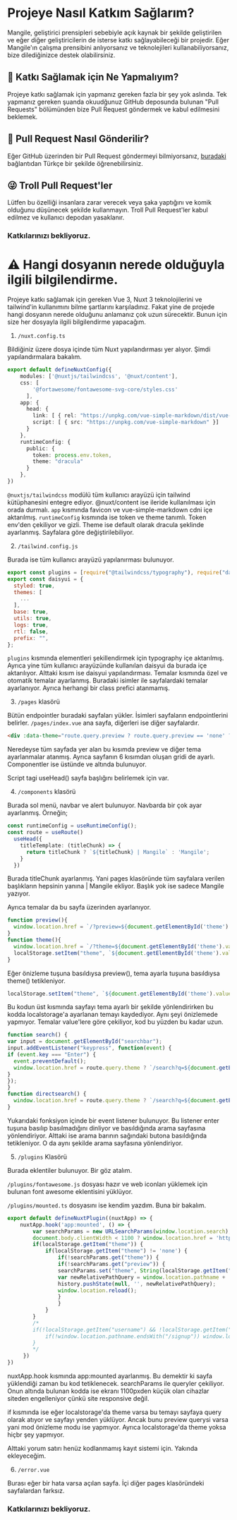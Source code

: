 # Projeye Nasıl Katkım Sağlarım?
Mangile, geliştirici prensipleri sebebiyle açık kaynak bir şekilde geliştirilen ve eğer diğer geliştiricilerin de isterse katkı sağlayabileceği bir projedir. Eğer Mangile'ın çalışma prensibini anlıyorsanız ve teknolejileri kullanabiliyorsanız, bize dilediğinizce destek olabilirsiniz.

## 🤔 Katkı Sağlamak için Ne Yapmalıyım?
Projeye katkı sağlamak için yapmanız gereken fazla bir şey yok aslında. Tek yapmanız gereken şuanda okuudğunuz GitHub deposunda bulunan "Pull Requests" bölümünden bize Pull Request göndermek ve kabul edilmesini beklemek.

## 📩 Pull Request Nasıl Gönderilir?
Eğer GitHub üzerinden bir Pull Request göndermeyi bilmiyorsanız, [buradaki](https://medium.com/@noteCe/github-ile-fork-ve-pull-request-be6077342834) bağlantıdan Türkçe bir şekilde öğrenebilirsiniz.

## 😜 Troll Pull Request'ler
Lütfen bu özelliği insanlara zarar verecek veya şaka yaptığını ve komik olduğunu düşünecek şekilde kullanmayın. Troll Pull Request'ler kabul edilmez ve kullanıcı depodan yasaklanır.

### Katkılarınızı bekliyoruz.

# ⚠️ Hangi dosyanın nerede olduğuyla ilgili bilgilendirme.
Projeye katkı sağlamak için gereken Vue 3, Nuxt 3 teknolojilerini ve tailwind'in kullanımını bilme şartlarını karşıladınız. Fakat yine de projede hangi dosyanın nerede olduğunu anlamanız çok uzun sürecektir. Bunun için size her dosyayla ilgili bilgilendirme yapacağım.

1. `/nuxt.config.ts`

Bildiğiniz üzere dosya içinde tüm Nuxt yapılandırması yer alıyor. Şimdi yapılandırmalara bakalım.

```ts
export default defineNuxtConfig({
    modules: ['@nuxtjs/tailwindcss', '@nuxt/content'],
    css: [
        '@fortawesome/fontawesome-svg-core/styles.css'
      ],
    app: {
      head: {
        link: [ { rel: "https://unpkg.com/vue-simple-markdown/dist/vue-simple-markdown.css" }, { rel: "icon", href: "https://media.discordapp.net/attachments/775822548519616562/1043106785617260554/mangile_sun.png?size=4096"}],
        script: [ { src: "https://unpkg.com/vue-simple-markdown" }]
      }
    },
    runtimeConfig: {
      public: {
        token: process.env.token,
        theme: "dracula"
      }
    },
})
```

`@nuxtjs/tailwindcss` modülü tüm kullanıcı arayüzü için tailwind kütüphanesini entegre ediyor. @nuxt/content ise ileride kullanılması için orada durmalı.
`app` kısmında favicon ve vue-simple-markdown cdni içe aktarılmış.
`runtimeConfig` kısmında ise token ve theme tanımlı. Token env'den çekiliyor ve gizli. Theme ise default olarak dracula şeklinde ayarlanmış. Sayfalara göre değiştirilebiliyor.

2. `/tailwind.config.js`

Burada ise tüm kullanıcı arayüzü yapılanırması bulunuyor.

```js
export const plugins = [require("@tailwindcss/typography"), require("daisyui")];
export const daisyui = {
  styled: true,
  themes: [
    ...
  ],
  base: true,
  utils: true,
  logs: true,
  rtl: false,
  prefix: "",
};
```

`plugins` kısmında elementleri şekillendirmek için typography içe aktarılmış. Ayrıca yine tüm kullanıcı arayüzünde kullanılan daisyui da burada içe aktarılıyor. Alttaki kısım ise daisyui yapılandırması. Temalar kısmında özel ve otomatik temalar ayarlanmış. Buradaki isimler ile sayfalardaki temalar ayarlanıyor. Ayrıca herhangi bir class prefici atanmamış.

3. `/pages` klasörü

Bütün endpointler buradaki sayfaları yükler. İsimleri sayfaların endpointlerini belirler. `/pages/index.vue` ana sayfa, diğerleri ise diğer sayfalardır.

```html
<div :data-theme="route.query.preview ? route.query.preview == 'none' ? runtimeConfig.public.theme : route.query.preview : route.query.theme ? route.query.theme == 'none' ? runtimeConfig.public.theme : route.query.theme : runtimeConfig.public.theme"   class="grid grid-rows-1 grid-cols-6"><!--grid-->
```

Neredeyse tüm sayfada yer alan bu kısımda preview ve diğer tema ayarlanmalar atanmış. Ayrıca sayfanın 6 kısımdan oluşan gridi de ayarlı. Componentler ise üstünde ve altında bulunuyor.

Script tagi useHead() sayfa başlığını belirlemek için var.

4. `/components` klasörü

Burada sol menü, navbar ve alert bulunuyor. Navbarda bir çok ayar ayarlanmış. Örneğin;

```ts
const runtimeConfig = useRuntimeConfig();
const route = useRoute()
  useHead({
    titleTemplate: (titleChunk) => {
      return titleChunk ? `${titleChunk} | Mangile` : 'Mangile';
    }
  })
```

Burada titleChunk ayarlanmış. Yani pages klasöründe tüm sayfalara verilen başlıkların hepsinin yanına | Mangile ekliyor. Başlık yok ise sadece Mangile yazıyor.

Ayrıca temalar da bu sayfa üzerinden ayarlanıyor.

```ts
function preview(){
  window.location.href = `/?preview=${document.getElementById('theme').value == 'Drakula (Karanlık) [Önerilen] [Varsayılan]' ? 'dracula' : document.getElementById('theme').value == 'Cadılar Bayramı (Karanlık)' ? 'halloween' : document.getElementById('theme').value == 'Orman (Karanlık)' ? 'forest' : document.getElementById('theme').value == 'Siyah (Karanlık)' ? 'black' : document.getElementById('theme').value == 'Lüks (Karanlık)' ? 'luxury' : document.getElementById('theme').value == 'Gece (Karanlık) [Önerilen]' ? 'night' : document.getElementById('theme').value == 'İşletme (Karanlık)' ? 'business' : document.getElementById('theme').value == 'Kahve (Karanlık)' ? 'coffee' : document.getElementById('theme').value == 'Bahçe (Aydınlık)' ? 'garden' : document.getElementById('theme').value == 'Güz (Aydınlık)' ? 'autumn' : document.getElementById('theme').value == 'Kış (Aydınlık)' ? 'winter' : document.getElementById('theme').value == 'Violett (Karanlık)' ? 'violett' : document.getElementById('theme').value == 'Gök (Karanlık)' ? 'sky' : document.getElementById('theme').value == 'Ötüken (Karanlık)' ? 'otuken' : 'none'}`
}
function theme(){
  window.location.href = `/?theme=${document.getElementById('theme').value == 'Drakula (Karanlık) [Önerilen] [Varsayılan]' ? 'dracula' : document.getElementById('theme').value == 'Cadılar Bayramı (Karanlık)' ? 'halloween' : document.getElementById('theme').value == 'Orman (Karanlık)' ? 'forest' : document.getElementById('theme').value == 'Siyah (Karanlık)' ? 'black' : document.getElementById('theme').value == 'Lüks (Karanlık)' ? 'luxury' : document.getElementById('theme').value == 'Gece (Karanlık) [Önerilen]' ? 'night' : document.getElementById('theme').value == 'İşletme (Karanlık)' ? 'business' : document.getElementById('theme').value == 'Kahve (Karanlık)' ? 'coffee' : document.getElementById('theme').value == 'Bahçe (Aydınlık)' ? 'garden' : document.getElementById('theme').value == 'Güz (Aydınlık)' ? 'autumn' : document.getElementById('theme').value == 'Kış (Aydınlık)' ? 'winter' : document.getElementById('theme').value == 'Violett (Karanlık)' ? 'violett' : document.getElementById('theme').value == 'Gök (Karanlık)' ? 'sky' : document.getElementById('theme').value == 'Ötüken (Karanlık)' ? 'otuken' : 'none'}`
  localStorage.setItem("theme", `${document.getElementById('theme').value == 'Drakula (Karanlık) [Önerilen] [Varsayılan]' ? 'dracula' : document.getElementById('theme').value == 'Cadılar Bayramı (Karanlık)' ? 'halloween' : document.getElementById('theme').value == 'Orman (Karanlık)' ? 'forest' : document.getElementById('theme').value == 'Siyah (Karanlık)' ? 'black' : document.getElementById('theme').value == 'Lüks (Karanlık)' ? 'luxury' : document.getElementById('theme').value == 'Gece (Karanlık) [Önerilen]' ? 'night' : document.getElementById('theme').value == 'İşletme (Karanlık)' ? 'business' : document.getElementById('theme').value == 'Kahve (Karanlık)' ? 'coffee' : document.getElementById('theme').value == 'Bahçe (Aydınlık)' ? 'garden' : document.getElementById('theme').value == 'Güz (Aydınlık)' ? 'autumn' : document.getElementById('theme').value == 'Kış (Aydınlık)' ? 'winter' : document.getElementById('theme').value == 'Violett (Karanlık)' ? 'violett' : document.getElementById('theme').value == 'Gök (Karanlık)' ? 'sky' : document.getElementById('theme').value == 'Ötüken (Karanlık)' ? 'otuken' : 'none'}`)
}
```

Eğer önizleme tuşuna basıldıysa preview(), tema ayarla tuşuna basıldıysa theme() tetikleniyor.

```ts
localStorage.setItem("theme", `${document.getElementById('theme').value == 'Drakula (Karanlık) [Önerilen] [Varsayılan]' ? 'dracula' : document.getElementById('theme').value == 'Cadılar Bayramı (Karanlık)' ? 'halloween' : document.getElementById('theme').value == 'Orman (Karanlık)' ? 'forest' : document.getElementById('theme').value == 'Siyah (Karanlık)' ? 'black' : document.getElementById('theme').value == 'Lüks (Karanlık)' ? 'luxury' : document.getElementById('theme').value == 'Gece (Karanlık) [Önerilen]' ? 'night' : document.getElementById('theme').value == 'İşletme (Karanlık)' ? 'business' : document.getElementById('theme').value == 'Kahve (Karanlık)' ? 'coffee' : document.getElementById('theme').value == 'Bahçe (Aydınlık)' ? 'garden' : document.getElementById('theme').value == 'Güz (Aydınlık)' ? 'autumn' : document.getElementById('theme').value == 'Kış (Aydınlık)' ? 'winter' : document.getElementById('theme').value == 'Violett (Karanlık)' ? 'violett' : document.getElementById('theme').value == 'Gök (Karanlık)' ? 'sky' : document.getElementById('theme').value == 'Ötüken (Karanlık)' ? 'otuken' : 'none'}`)
```

Bu kodun üst kısmında sayfayı tema ayarlı bir şekilde yönlendirirken bu kodda localstorage'a ayarlanan temayı kaydediyor. Aynı şeyi önizlemede yapmıyor. Temalar value'lere göre çekiliyor, kod bu yüzden bu kadar uzun.

```ts
function search() {
var input = document.getElementById("searchbar");
input.addEventListener("keypress", function(event) {
if (event.key === "Enter") {
  event.preventDefault();
  window.location.href = route.query.theme ? `/search?q=${document.getElementById("searchbar").value}&theme=${route.query.theme}` : `/search?q=${document.getElementById("searchbar").value}`
}
}); 
}
function directsearch() {
  window.location.href = route.query.theme ? `/search?q=${document.getElementById("searchbar").value}&theme=${route.query.theme}` : `/search?q=${document.getElementById("searchbar").value}`
}
```

Yukarıdaki fonksiyon içinde bir event listener bulunuyor. Bu listener enter tuşuna basılıp basılmadığını dinliyor ve basıldığında arama sayfasına yönlendiriyor. Alttaki ise arama barının sağındaki butona basıldığında tetikleniyor. O da aynı şekilde arama sayfasına yönlendiriyor.

5. `/plugins` Klasörü

Burada eklentiler bulunuyor. Bir göz atalım.

`/plugins/fontawesome.js` dosyası hazır ve web iconları yüklemek için bulunan font awesome eklentisini yüklüyor.

`/plugins/mounted.ts` dosyasını ise kendim yazdım. Buna bir bakalım.

```ts
export default defineNuxtPlugin((nuxtApp) => {
    nuxtApp.hook('app:mounted', () => {
        var searchParams = new URLSearchParams(window.location.search);
        document.body.clientWidth < 1100 ? window.location.href = 'https://www.youtube.com/watch?v=dQw4w9WgXcQ' : ''
        if(localStorage.getItem("theme")) {
            if(localStorage.getItem("theme") != 'none') {
                if(!searchParams.get("theme")) {
                if(!searchParams.get("preview")) {
                searchParams.set("theme", String(localStorage.getItem("theme")))
                var newRelativePathQuery = window.location.pathname + '?' + searchParams.toString();
                history.pushState(null, '', newRelativePathQuery);
                window.location.reload();
                }
                }
            }
        }
        /*
        if(!localStorage.getItem("username") && !localStorage.getItem("password")) {
            if(!window.location.pathname.endsWith("/signup")) window.location.href = '/signup'
        }
        */
     })
})
```

nuxtApp.hook kısmında app:mounted ayarlanmış. Bu demektir ki sayfa yüklendiği zaman bu kod tetiklenecek. searchParams ile queryler çekiliyor. Onun altında bulunan kodda ise ekranı 1100pxden küçük olan cihazlar siteden engelleniyor çünkü site responsive değil.

if kısmında ise eğer localstorage'da theme varsa bu temayı sayfaya query olarak atıyor ve sayfayı yenden yüklüyor. Ancak bunu preview querysi varsa yani mod önizleme modu ise yapmıyor. Ayrıca localstorage'da theme yoksa hiçbr şey yapmıyor.

Alttaki yorum satırı henüz kodlanmamış kayıt sistemi için. Yakında ekleyeceğim.

6. `/error.vue`

Burası eğer bir hata varsa açılan sayfa. İçi diğer pages klasöründeki sayfalardan farksız.

### Katkılarınızı bekliyoruz.